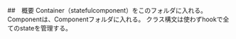 ##　概要
Container（statefulcomponent）をこのフォルダに入れる。
Componentは、Componentフォルダに入れる。
クラス構文は使わずhookで全てのstateを管理する。